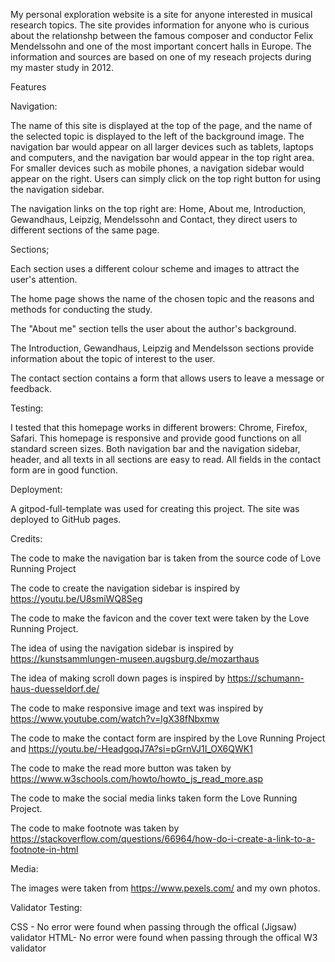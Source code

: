 My personal exploration website is a site for anyone interested in musical research topics. The site provides information for anyone who is curious about the relationshp between the famous composer and conductor Felix Mendelssohn and one of the most important concert halls in Europe. The information and sources are based on one of my reseach projects during my master study in 2012.

Features

Navigation:

The name of this site is displayed at the top of the page, and the name of the selected topic is displayed to the left of the background image.  The navigation bar would appear on all larger devices such as tablets, laptops and computers, and the navigation bar would appear in the top right area. For smaller devices such as mobile phones, a navigation sidebar would appear on the right. Users can simply click on the top right button for using the navigation sidebar.

The navigation links on the top right are: Home, About me, Introduction, Gewandhaus, Leipzig, Mendelssohn and Contact, they direct users to different sections of the same page.

Sections;

Each section uses a different colour scheme and images to attract the user's attention. 

The home page shows the name of the chosen topic and the reasons and methods for conducting the study.

The "About me" section tells the user about the author's background.

The Introduction, Gewandhaus, Leipzig and Mendelsson sections provide information about the topic of interest to the user.

The contact section contains a form that allows users to leave a message or feedback. 

Testing:

I tested that this homepage works in different browers: Chrome, Firefox, Safari.
This homepage is responsive and provide good functions on all standard screen sizes.
Both navigation bar and the navigation sidebar, header, and all texts in all sections are easy to read.
All fields in the contact form are in good function.

Deployment:


A gitpod-full-template was used for creating this project.
The site was deployed to GitHub pages.

Credits:

The code to make the navigation bar is taken from the source code of Love Running Project

The code to create the navigation sidebar is inspired by https://youtu.be/U8smiWQ8Seg

The code to make the favicon and the cover text were taken by the Love Running Project.

The idea of using the navigation sidebar is inspired by https://kunstsammlungen-museen.augsburg.de/mozarthaus

The idea of making scroll down pages is inspired by https://schumann-haus-duesseldorf.de/

The code to make responsive image and text was inspired by https://www.youtube.com/watch?v=lgX38fNbxmw

The code to make the contact form are inspired by the Love Running Project and 
https://youtu.be/-HeadgoqJ7A?si=pGrnVJ1I_OX6QWK1

The code to make the read more button was taken by https://www.w3schools.com/howto/howto_js_read_more.asp

The code to make the social media links taken form the Love Running Project.

The code to make footnote was taken by https://stackoverflow.com/questions/66964/how-do-i-create-a-link-to-a-footnote-in-html



Media:

The images were taken from https://www.pexels.com/ and my own photos.

Validator Testing:

CSS - No error were found when passing through the offical (Jigsaw) validator
HTML- No error were found when passing through the offical  W3 validator




